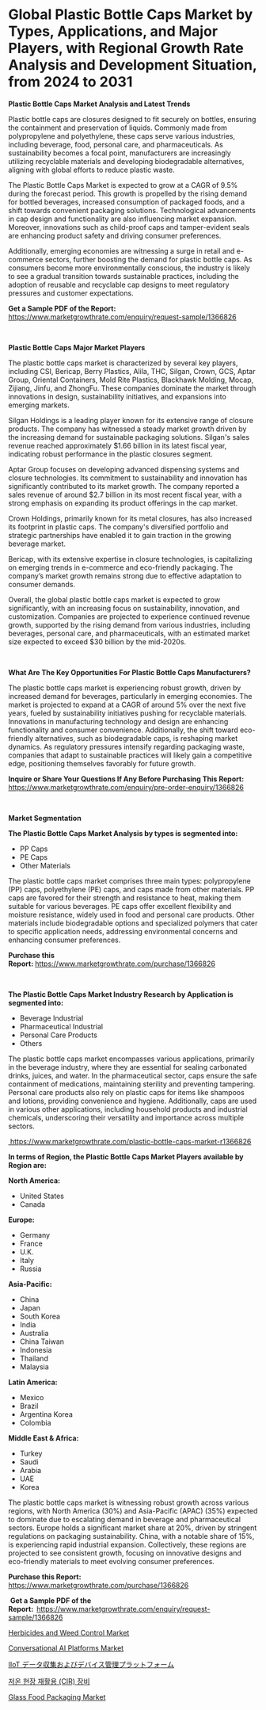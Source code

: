 <p><h1>Global Plastic Bottle Caps Market by Types, Applications, and Major Players, with Regional Growth Rate Analysis and Development Situation, from 2024 to 2031</h1></p><p><strong>Plastic Bottle Caps Market Analysis and Latest Trends</strong></p>
<p><p>Plastic bottle caps are closures designed to fit securely on bottles, ensuring the containment and preservation of liquids. Commonly made from polypropylene and polyethylene, these caps serve various industries, including beverage, food, personal care, and pharmaceuticals. As sustainability becomes a focal point, manufacturers are increasingly utilizing recyclable materials and developing biodegradable alternatives, aligning with global efforts to reduce plastic waste.</p><p>The Plastic Bottle Caps Market is expected to grow at a CAGR of 9.5% during the forecast period. This growth is propelled by the rising demand for bottled beverages, increased consumption of packaged foods, and a shift towards convenient packaging solutions. Technological advancements in cap design and functionality are also influencing market expansion. Moreover, innovations such as child-proof caps and tamper-evident seals are enhancing product safety and driving consumer preferences.</p><p>Additionally, emerging economies are witnessing a surge in retail and e-commerce sectors, further boosting the demand for plastic bottle caps. As consumers become more environmentally conscious, the industry is likely to see a gradual transition towards sustainable practices, including the adoption of reusable and recyclable cap designs to meet regulatory pressures and customer expectations.</p></p>
<p><strong>Get a Sample PDF of the Report:&nbsp;</strong> <a href="https://www.marketgrowthrate.com/enquiry/request-sample/1366826">https://www.marketgrowthrate.com/enquiry/request-sample/1366826</a></p>
<p>&nbsp;</p>
<p><strong>Plastic Bottle Caps Major Market Players</strong></p>
<p><p>The plastic bottle caps market is characterized by several key players, including CSI, Bericap, Berry Plastics, Alila, THC, Silgan, Crown, GCS, Aptar Group, Oriental Containers, Mold Rite Plastics, Blackhawk Molding, Mocap, Zijiang, Jinfu, and ZhongFu. These companies dominate the market through innovations in design, sustainability initiatives, and expansions into emerging markets.</p><p>Silgan Holdings is a leading player known for its extensive range of closure products. The company has witnessed a steady market growth driven by the increasing demand for sustainable packaging solutions. Silgan's sales revenue reached approximately $1.66 billion in its latest fiscal year, indicating robust performance in the plastic closures segment.</p><p>Aptar Group focuses on developing advanced dispensing systems and closure technologies. Its commitment to sustainability and innovation has significantly contributed to its market growth. The company reported a sales revenue of around $2.7 billion in its most recent fiscal year, with a strong emphasis on expanding its product offerings in the cap market.</p><p>Crown Holdings, primarily known for its metal closures, has also increased its footprint in plastic caps. The company's diversified portfolio and strategic partnerships have enabled it to gain traction in the growing beverage market.</p><p>Bericap, with its extensive expertise in closure technologies, is capitalizing on emerging trends in e-commerce and eco-friendly packaging. The company’s market growth remains strong due to effective adaptation to consumer demands.</p><p>Overall, the global plastic bottle caps market is expected to grow significantly, with an increasing focus on sustainability, innovation, and customization. Companies are projected to experience continued revenue growth, supported by the rising demand from various industries, including beverages, personal care, and pharmaceuticals, with an estimated market size expected to exceed $30 billion by the mid-2020s.</p></p>
<p>&nbsp;</p>
<p><strong>What Are The Key Opportunities For Plastic Bottle Caps Manufacturers?</strong></p>
<p><p>The plastic bottle caps market is experiencing robust growth, driven by increased demand for beverages, particularly in emerging economies. The market is projected to expand at a CAGR of around 5% over the next five years, fueled by sustainability initiatives pushing for recyclable materials. Innovations in manufacturing technology and design are enhancing functionality and consumer convenience. Additionally, the shift toward eco-friendly alternatives, such as biodegradable caps, is reshaping market dynamics. As regulatory pressures intensify regarding packaging waste, companies that adapt to sustainable practices will likely gain a competitive edge, positioning themselves favorably for future growth.</p></p>
<p><strong>Inquire or Share Your Questions If Any Before Purchasing This Report:</strong> <a href="https://www.marketgrowthrate.com/enquiry/pre-order-enquiry/1366826">https://www.marketgrowthrate.com/enquiry/pre-order-enquiry/1366826</a></p>
<p>&nbsp;</p>
<p><strong>Market Segmentation</strong></p>
<p><strong>The Plastic Bottle Caps Market Analysis by types is segmented into:</strong></p>
<p><ul><li>PP Caps</li><li>PE Caps</li><li>Other Materials</li></ul></p>
<p><p>The plastic bottle caps market comprises three main types: polypropylene (PP) caps, polyethylene (PE) caps, and caps made from other materials. PP caps are favored for their strength and resistance to heat, making them suitable for various beverages. PE caps offer excellent flexibility and moisture resistance, widely used in food and personal care products. Other materials include biodegradable options and specialized polymers that cater to specific application needs, addressing environmental concerns and enhancing consumer preferences.</p></p>
<p><strong>Purchase this Report:&nbsp;</strong><a href="https://www.marketgrowthrate.com/purchase/1366826">https://www.marketgrowthrate.com/purchase/1366826</a></p>
<p>&nbsp;</p>
<p><strong>The Plastic Bottle Caps Market Industry Research by Application is segmented into:</strong></p>
<p><ul><li>Beverage Industrial</li><li>Pharmaceutical Industrial</li><li>Personal Care Products</li><li>Others</li></ul></p>
<p><p>The plastic bottle caps market encompasses various applications, primarily in the beverage industry, where they are essential for sealing carbonated drinks, juices, and water. In the pharmaceutical sector, caps ensure the safe containment of medications, maintaining sterility and preventing tampering. Personal care products also rely on plastic caps for items like shampoos and lotions, providing convenience and hygiene. Additionally, caps are used in various other applications, including household products and industrial chemicals, underscoring their versatility and importance across multiple sectors.</p></p>
<p><a href="https://www.marketgrowthrate.com/plastic-bottle-caps-market-r1366826">&nbsp;https://www.marketgrowthrate.com/plastic-bottle-caps-market-r1366826</a></p>
<p><strong>In terms of Region, the Plastic Bottle Caps Market Players available by Region are:</strong></p>
<p>
    <p> <strong> North America: </strong>
        <ul>
            <li>United States</li>
            <li>Canada</li>
        </ul>
        </p> 
    <p> <strong> Europe: </strong>
        <ul>
            <li>Germany</li>
            <li>France</li>
            <li>U.K.</li>
            <li>Italy</li>
            <li>Russia</li>
        </ul>
        </p> 
    <p> <strong> Asia-Pacific: </strong>
        <ul>
            <li>China</li>
            <li>Japan</li>
            <li>South Korea</li>
            <li>India</li>
            <li>Australia</li>
            <li>China Taiwan</li>
            <li>Indonesia</li>
            <li>Thailand</li>
            <li>Malaysia</li>
        </ul>
        </p> 
    <p> <strong> Latin America: </strong>
        <ul>
            <li>Mexico</li>
            <li>Brazil</li>
            <li>Argentina Korea</li>
            <li>Colombia</li>
        </ul>
        </p> 
    <p> <strong> Middle East & Africa: </strong>
        <ul>
            <li>Turkey</li>
            <li>Saudi</li>
            <li>Arabia</li>
            <li>UAE</li>
            <li>Korea</li>
        </ul>
    </p>
    </p>
<p><p>The plastic bottle caps market is witnessing robust growth across various regions, with North America (30%) and Asia-Pacific (APAC) (35%) expected to dominate due to escalating demand in beverage and pharmaceutical sectors. Europe holds a significant market share at 20%, driven by stringent regulations on packaging sustainability. China, with a notable share of 15%, is experiencing rapid industrial expansion. Collectively, these regions are projected to see consistent growth, focusing on innovative designs and eco-friendly materials to meet evolving consumer preferences.</p></p>
<p><strong>Purchase this Report: </strong><a href="https://www.marketgrowthrate.com/purchase/1366826">https://www.marketgrowthrate.com/purchase/1366826</a></p>
<p>&nbsp;<strong>Get a Sample PDF of the Report:&nbsp;&nbsp;</strong><a href="https://www.marketgrowthrate.com/enquiry/request-sample/1366826">https://www.marketgrowthrate.com/enquiry/request-sample/1366826</a></p>
<p><strong></strong></p>
<p><p><a href="https://issuu.com/reportprime-2/docs/herbicides-and-weed-control-market-_0c3921dc264fbd">Herbicides and Weed Control Market</a></p><p><a href="https://www.linkedin.com/pulse/conversational-ai-platforms-market-trends-regional-insights-forecasted-rrvjf?trackingId=Ng5isdRqTb%2B4lV3CmEYULg%3D%3D">Conversational AI Platforms Market</a></p><p><a href="https://medium.com/@amilkarrodriguez2/iiot%E3%83%87%E3%83%BC%E3%82%BF%E5%8F%8E%E9%9B%86%E3%81%8A%E3%82%88%E3%81%B3%E3%83%87%E3%83%90%E3%82%A4%E3%82%B9%E7%AE%A1%E7%90%86%E3%83%97%E3%83%A9%E3%83%83%E3%83%88%E3%83%95%E3%82%A9%E3%83%BC%E3%83%A0%E5%B8%82%E5%A0%B4-2024%E5%B9%B4%E3%81%8B%E3%82%892031%E5%B9%B4%E3%81%AE%E3%82%B0%E3%83%AD%E3%83%BC%E3%83%90%E3%83%AB%E3%81%8A%E3%82%88%E3%81%B3%E5%9C%B0%E5%9F%9F%E5%88%86%E6%9E%90-9d52122ef931?postPublishedType=repub">IIoT データ収集およびデバイス管理プラットフォーム</a></p><p><a href="https://medium.com/@petbigbeepjn/2024%EB%85%84%EB%B6%80%ED%84%B0-2031%EB%85%84%EA%B9%8C%EC%A7%80%EC%9D%98-%EC%A0%9C%ED%92%88-%EC%9C%A0%ED%98%95-%EC%95%A0%ED%94%8C%EB%A6%AC%EC%BC%80%EC%9D%B4%EC%85%98-%EB%8F%99%ED%96%A5-%EB%B0%8F-%EC%A7%80%EC%97%AD-%EB%B6%84%EC%84%9D-%EC%98%A8%EB%8F%84-%EC%A0%9C%EC%96%B4-%EA%B8%B0%EB%B0%98-%EC%9E%AC%ED%99%9C%EC%9A%A9-cir-%EC%9E%A5%EB%B9%84-%EC%8B%9C%EC%9E%A5-%ED%86%B5%EC%B0%B0%EB%A0%A5-413d20c932ae">저온 현장 재활용 (CIR) 장비</a></p><p><a href="https://github.com/naodanhluon8/Market-Research-Report-List-1/blob/main/glass-food-packaging-market.md">Glass Food Packaging Market</a></p></p>